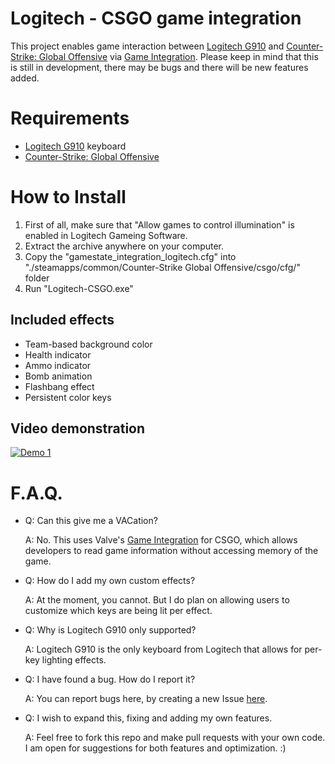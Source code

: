 # Logitech - CSGO game integration
This project enables game interaction between [Logitech G910](http://gaming.logitech.com/en-us/product/rgb-gaming-keyboard-g910) and [Counter-Strike: Global Offensive](http://store.steampowered.com/app/730/) via [Game Integration](https://developer.valvesoftware.com/wiki/Counter-Strike:_Global_Offensive_Game_State_Integration). Please keep in mind that this is still in development, there may be bugs and there will be new features added.

# Requirements
* [Logitech G910](http://gaming.logitech.com/en-us/product/rgb-gaming-keyboard-g910) keyboard
* [Counter-Strike: Global Offensive](http://store.steampowered.com/app/730/)

# How to Install
1. First of all, make sure that "Allow games to control illumination" is enabled in Logitech Gameing Software.
2. Extract the archive anywhere on your computer.
3. Copy the "gamestate_integration_logitech.cfg" into "./steamapps/common/Counter-Strike Global Offensive/csgo/cfg/" folder
4. Run "Logitech-CSGO.exe"

## Included effects
* Team-based background color
* Health indicator
* Ammo indicator
* Bomb animation
* Flashbang effect
* Persistent color keys

## Video demonstration
[![Demo 1](http://img.youtube.com/vi/i-QCRJIRnDY/0.jpg)](http://www.youtube.com/watch?v=i-QCRJIRnDY)

# F.A.Q.
* Q: Can this give me a VACation?

   A: No. This uses Valve's [Game Integration](https://developer.valvesoftware.com/wiki/Counter-Strike:_Global_Offensive_Game_State_Integration) for CSGO, which allows developers to read game information without accessing memory of the game.

* Q: How do I add my own custom effects?

   A: At the moment, you cannot. But I do plan on allowing users to customize which keys are being lit per effect.

* Q: Why is Logitech G910 only supported?

   A: Logitech G910 is the only keyboard from Logitech that allows for per-key lighting effects.
   
* Q: I have found a bug. How do I report it?

   A: You can report bugs here, by creating a new Issue [here](https://github.com/antonpup/Logitech-CSGO/issues).

* Q: I wish to expand this, fixing and adding my own features.

   A: Feel free to fork this repo and make pull requests with your own code. I am open for suggestions for both features and optimization. :)